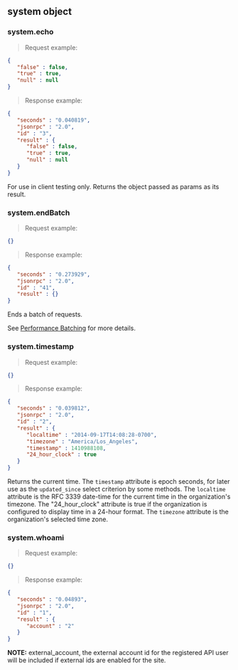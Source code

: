 ## system object

### system.echo

> Request example:

```JSON
{
   "false" : false,
   "true" : true,
   "null" : null
}
```

> Response example:

```JSON
{
   "seconds" : "0.040819",
   "jsonrpc" : "2.0",
   "id" : "3",
   "result" : {
      "false" : false,
      "true" : true,
      "null" : null
   }
}
```

<span class="tryit" id="system-echo-tryit"></span>
For use in client testing only. Returns the object passed as params as its result.

### system.endBatch

> Request example:

```JSON
{}
```

> Response example:

```JSON
{
   "seconds" : "0.273929",
   "jsonrpc" : "2.0",
   "id" : "41",
   "result" : {}
}
```

<span class="tryit" id="system-endbatch-tryit"></span>
Ends a batch of requests.

See [Performance Batching](#performance-batching) for more details.

### system.timestamp

> Request example:

```JSON
{}
```

> Response example:

```JSON
{
   "seconds" : "0.039812",
   "jsonrpc" : "2.0",
   "id" : "2",
   "result" : {
      "localtime" : "2014-09-17T14:08:28-0700",
      "timezone" : "America/Los_Angeles",
      "timestamp" : 1410988108,
      "24_hour_clock" : true
   }
}
```

<span class="tryit" id="system-timestamp-tryit"></span>
Returns the current time.  The `timestamp` attribute is epoch
seconds, for later use as the `updated_since` select criterion by
some methods.  The `localtime` attribute is the RFC 3339 date-time
for the current time in the organization's timezone.  The "24_hour_clock"
attribute is true if the organization is configured to display time
in a 24-hour format.  The `timezone` attribute is the organization's
selected time zone.

### system.whoami

> Request example:

```JSON
{}
```

> Response example:

```JSON
{
   "seconds" : "0.04893",
   "jsonrpc" : "2.0",
   "id" : "1",
   "result" : {
      "account" : "2"
   }
}
```

<span class="tryit" id="system-whoami-tryit"></span>

**NOTE:** external_account, the external account id for the registered API user will be included if external ids are enabled for the site.
